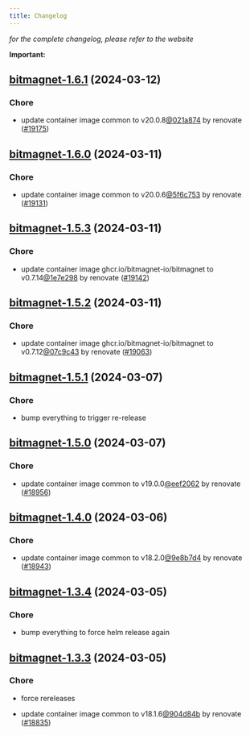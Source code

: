 ```yaml
---
title: Changelog
---
```



*for the complete changelog, please refer to the website*

**Important:**


## [bitmagnet-1.6.1](https://github.com/truecharts/charts/compare/bitmagnet-1.6.0...bitmagnet-1.6.1) (2024-03-12)

### Chore



- update container image common to v20.0.8[@021a874](https://github.com/021a874) by renovate ([#19175](https://github.com/truecharts/charts/issues/19175))


## [bitmagnet-1.6.0](https://github.com/truecharts/charts/compare/bitmagnet-1.5.3...bitmagnet-1.6.0) (2024-03-11)

### Chore



- update container image common to v20.0.6[@5f6c753](https://github.com/5f6c753) by renovate ([#19131](https://github.com/truecharts/charts/issues/19131))


## [bitmagnet-1.5.3](https://github.com/truecharts/charts/compare/bitmagnet-1.5.2...bitmagnet-1.5.3) (2024-03-11)

### Chore



- update container image ghcr.io/bitmagnet-io/bitmagnet to v0.7.14[@1e7e298](https://github.com/1e7e298) by renovate ([#19142](https://github.com/truecharts/charts/issues/19142))


## [bitmagnet-1.5.2](https://github.com/truecharts/charts/compare/bitmagnet-1.5.1...bitmagnet-1.5.2) (2024-03-11)

### Chore



- update container image ghcr.io/bitmagnet-io/bitmagnet to v0.7.12[@07c9c43](https://github.com/07c9c43) by renovate ([#19063](https://github.com/truecharts/charts/issues/19063))


## [bitmagnet-1.5.1](https://github.com/truecharts/charts/compare/bitmagnet-1.5.0...bitmagnet-1.5.1) (2024-03-07)

### Chore



- bump everything to trigger re-release


## [bitmagnet-1.5.0](https://github.com/truecharts/charts/compare/bitmagnet-1.4.0...bitmagnet-1.5.0) (2024-03-07)

### Chore



- update container image common to v19.0.0[@eef2062](https://github.com/eef2062) by renovate ([#18956](https://github.com/truecharts/charts/issues/18956))


## [bitmagnet-1.4.0](https://github.com/truecharts/charts/compare/bitmagnet-1.3.4...bitmagnet-1.4.0) (2024-03-06)

### Chore



- update container image common to v18.2.0[@9e8b7d4](https://github.com/9e8b7d4) by renovate ([#18943](https://github.com/truecharts/charts/issues/18943))


## [bitmagnet-1.3.4](https://github.com/truecharts/charts/compare/bitmagnet-1.3.3...bitmagnet-1.3.4) (2024-03-05)

### Chore



- bump everything to force helm release again


## [bitmagnet-1.3.3](https://github.com/truecharts/charts/compare/bitmagnet-1.3.1...bitmagnet-1.3.3) (2024-03-05)

### Chore



- force rereleases

- update container image common to v18.1.6[@904d84b](https://github.com/904d84b) by renovate ([#18835](https://github.com/truecharts/charts/issues/18835))
